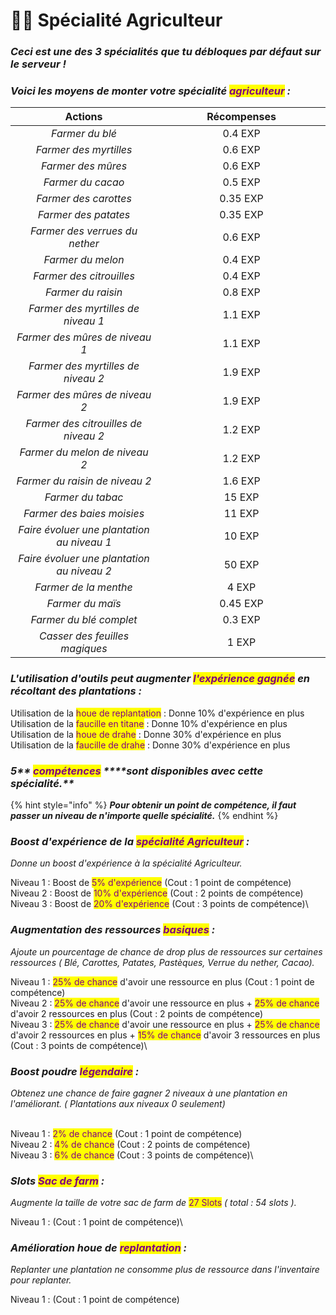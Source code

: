 # 👨🌾 Spécialité Agriculteur

### _**Ceci est une des 3 spécialités que tu débloques par défaut sur le serveur !**_

### _**Voici les moyens de monter votre spécialité **<mark style="color:purple;">**agriculteur**</mark>** :**_&#x20;



<table><thead><tr><th width="358" align="center">Actions</th><th width="391" align="center">Récompenses</th></tr></thead><tbody><tr><td align="center"><em>Farmer du blé</em></td><td align="center">0.4 EXP</td></tr><tr><td align="center"><em>Farmer des myrtilles</em></td><td align="center">0.6 EXP</td></tr><tr><td align="center"><em>Farmer des mûres</em></td><td align="center">0.6 EXP</td></tr><tr><td align="center"><em>Farmer du cacao</em></td><td align="center">0.5 EXP</td></tr><tr><td align="center"><em>Farmer des carottes</em></td><td align="center">0.35 EXP</td></tr><tr><td align="center"><em>Farmer des patates</em></td><td align="center">0.35 EXP</td></tr><tr><td align="center"><em>Farmer des verrues du nether</em></td><td align="center">0.6 EXP</td></tr><tr><td align="center"><em>Farmer du melon</em></td><td align="center">0.4 EXP</td></tr><tr><td align="center"><em>Farmer des citrouilles</em></td><td align="center">0.4 EXP</td></tr><tr><td align="center"><em>Farmer du raisin</em></td><td align="center">0.8 EXP</td></tr><tr><td align="center"><em>Farmer des myrtilles de niveau 1</em></td><td align="center">1.1 EXP</td></tr><tr><td align="center"><em>Farmer des mûres de niveau 1</em></td><td align="center">1.1 EXP</td></tr><tr><td align="center"><em>Farmer des myrtilles de niveau 2</em></td><td align="center">1.9 EXP</td></tr><tr><td align="center"><em>Farmer des mûres de niveau 2</em></td><td align="center">1.9 EXP</td></tr><tr><td align="center"><em>Farmer des citrouilles de niveau 2</em></td><td align="center">1.2 EXP</td></tr><tr><td align="center"><em>Farmer du melon de niveau 2</em></td><td align="center">1.2 EXP</td></tr><tr><td align="center"><em>Farmer du raisin de niveau 2</em></td><td align="center">1.6 EXP</td></tr><tr><td align="center"><em>Farmer du tabac</em></td><td align="center">15 EXP</td></tr><tr><td align="center"><em>Farmer des baies moisies</em></td><td align="center">11 EXP</td></tr><tr><td align="center"><em>Faire évoluer une plantation au niveau 1</em></td><td align="center">10 EXP</td></tr><tr><td align="center"><em>Faire évoluer une plantation au niveau 2</em></td><td align="center">50 EXP</td></tr><tr><td align="center"><em>Farmer de la menthe</em></td><td align="center">4 EXP</td></tr><tr><td align="center"><em>Farmer du maïs</em> </td><td align="center">0.45 EXP</td></tr><tr><td align="center"><em>Farmer du blé complet</em></td><td align="center">0.3 EXP</td></tr><tr><td align="center"><em>Casser des feuilles magiques</em></td><td align="center">1 EXP</td></tr></tbody></table>

####

### _L'utilisation d'outils peut augmenter <mark style="color:purple;">l'expérience gagnée</mark> en récoltant des plantations :_ &#x20;

Utilisation de la <mark style="color:purple;">houe de replantation</mark> : Donne 10% d'expérience en plus \
Utilisation de la <mark style="color:purple;">faucille en titane</mark> : Donne 10% d'expérience en plus \
Utilisation de la <mark style="color:purple;">houe de drahe</mark> : Donne 30% d'expérience en plus \
Utilisation de la <mark style="color:purple;">faucille de drahe</mark> : Donne 30% d'expérience en plus

### _**5**** **<mark style="color:purple;">**compétences**</mark>** ****sont disponibles avec cette spécialité.**_

{% hint style="info" %}
_**Pour obtenir un point de compétence, il faut passer un niveau de n'importe quelle spécialité.**_&#x20;
{% endhint %}

### _Boost d'expérience de la <mark style="color:purple;">spécialité Agriculteur</mark>_  _:_&#x20;

_Donne un boost d'expérience à la spécialité Agriculteur._

Niveau 1 : Boost de <mark style="color:purple;">5% d'expérience</mark> (Cout : 1 point de compétence) \
Niveau 2 : Boost de <mark style="color:purple;">10% d'expérience</mark> (Cout : 2 points de compétence) \
Niveau 3 : Boost de <mark style="color:purple;">20% d'expérience</mark> (Cout : 3 points de compétence)\


### _Augmentation des ressources <mark style="color:purple;">basiques</mark> :_&#x20;

_Ajoute un pourcentage de chance de drop plus de ressources sur certaines ressources ( Blé, Carottes, Patates, Pastèques, Verrue du nether, Cacao)._

Niveau 1 : <mark style="color:purple;">25% de chance</mark> d'avoir une ressource en plus (Cout : 1 point de compétence) \
Niveau 2 : <mark style="color:purple;">25% de chance</mark> d'avoir une ressource en plus + <mark style="color:purple;">25% de chance</mark> d'avoir 2 ressources en plus (Cout : 2 points de compétence) \
Niveau 3 : <mark style="color:purple;">25% de chance</mark> d'avoir une ressource en plus + <mark style="color:purple;">25% de chance</mark> d'avoir 2 ressources en plus + <mark style="color:purple;">15% de chance</mark> d'avoir 3 ressources en plus (Cout : 3 points de compétence)\


### _Boost poudre <mark style="color:purple;">légendaire</mark> :_

_Obtenez une chance de faire gagner 2 niveaux à une plantation en l'améliorant. ( Plantations aux niveaux 0 seulement)_

\
Niveau 1 :  <mark style="color:purple;">2% de chance</mark>  (Cout : 1 point de compétence) \
Niveau 2 :  <mark style="color:purple;">4% de chance</mark>  (Cout : 2 points de compétence) \
Niveau 3 :  <mark style="color:purple;">6% de chance</mark>  (Cout : 3 points de compétence)\


### _Slots <mark style="color:purple;">Sac de farm</mark> :_&#x20;

_Augmente la taille de votre sac de farm de_ <mark style="color:purple;">27 Slots</mark> _( total : 54 slots )._

Niveau 1 :  (Cout : 1 point de compétence)\


### _Amélioration houe de <mark style="color:purple;">replantation</mark> :_&#x20;

_Replanter une plantation ne consomme plus de ressource dans l'inventaire pour replanter._

Niveau 1 :  (Cout : 1 point de compétence)

